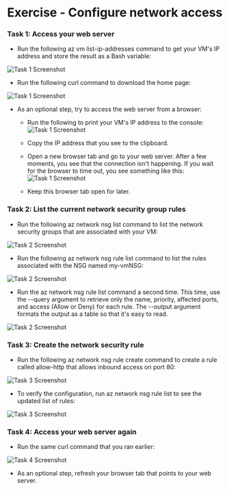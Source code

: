 # Exercise - Configure network access

### Task 1: Access your web server
- Run the following az vm list-ip-addresses command to get your VM's IP address and store the result as a Bash variable:

![Task 1 Screenshot](screenshots/m2_ex2(task1a).png)

- Run the following curl command to download the home page:

![Task 1 Screenshot](screenshots/m2_ex2(task1b).png)

- As an optional step, try to access the web server from a browser:
  
   - Run the following to print your VM's IP address to the console:
![Task 1 Screenshot](screenshots/m2_ex2(task1c).png)

   - Copy the IP address that you see to the clipboard.
   - Open a new browser tab and go to your web server. After a few moments, you see that the connection isn't happening. If you wait for the browser to time out, you see something like this:
![Task 1 Screenshot](screenshots/m2_ex2(task1d).png)

   - Keep this browser tab open for later.

### Task 2: List the current network security group rules
- Run the following az network nsg list command to list the network security groups that are associated with your VM:

![Task 2 Screenshot](screenshots/m2_ex2(task2a).png)

- Run the following az network nsg rule list command to list the rules associated with the NSG named my-vmNSG:

![Task 2 Screenshot](screenshots/m2_ex2(task2b).png)

- Run the az network nsg rule list command a second time. This time, use the --query argument to retrieve only the name, priority, affected ports, and access (Allow or Deny) for each rule. The --output argument formats the output as a table so that it's easy to read.

![Task 2 Screenshot](screenshots/m2_ex2(task2c).png)

### Task 3: Create the network security rule
- Run the following az network nsg rule create command to create a rule called allow-http that allows inbound access on port 80:

![Task 3 Screenshot](screenshots/m2_ex2(task3a).png)

- To verify the configuration, run az network nsg rule list to see the updated list of rules:

![Task 3 Screenshot](screenshots/m2_ex2(task3b).png)

### Task 4: Access your web server again
- Run the same curl command that you ran earlier:

![Task 4 Screenshot](screenshots/m2_ex2(task4).png)

- As an optional step, refresh your browser tab that points to your web server.



  
 
